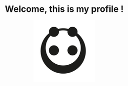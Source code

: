 <div align="center">
<h1 align="center">Welcome, this is my profile !</h1>
<img align="center" height="200px" width="200px" src="pandaMinimalist.png"/>
</div>

